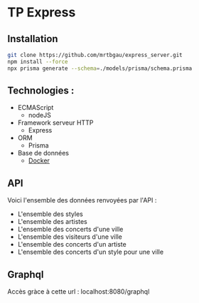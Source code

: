 # TP Express

## Installation

```bash
git clone https://github.com/mrtbgau/express_server.git
npm install --force
npx prisma generate --schema=./models/prisma/schema.prisma
```

## Technologies :

- ECMAScript
  - nodeJS
- Framework serveur HTTP
  - Express
- ORM
  - Prisma
- Base de données
  - [Docker](https://github.com/clemFormation/BDD-liveAddict)

## API

Voici l'ensemble des données renvoyées par l'API :

- L'ensemble des styles
- L'ensemble des artistes
- L'ensemble des concerts d'une ville
- L'ensemble des visiteurs d'une ville
- L'ensemble des concerts d'un artiste
- L'ensemble des concerts d'un style pour une ville

## Graphql

Accès gràce à cette url : localhost:8080/graphql

